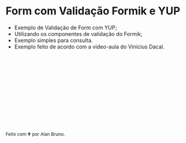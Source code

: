 # Form com Validação Formik e YUP

- Exemplo de Validação de Form com YUP;
- Utilizando os componentes de validação do Formik;
- Exemplo simples para consulta.
- Exemplo feito de acordo com a video-aula do Vinicius Dacal.
<br><br><br><br><br><br><br><br><br><br><br><br><br>
<div style="font-size: 12px;">Feito com 💗 por Alan Bruno.</div>
